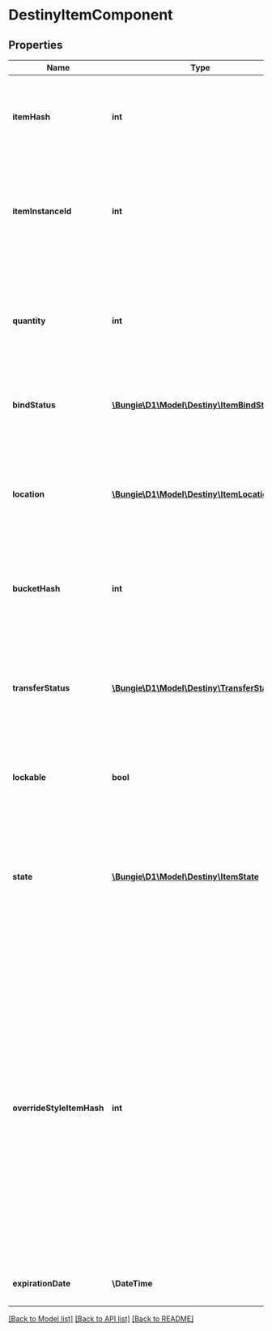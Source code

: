 # DestinyItemComponent

## Properties
Name | Type | Description | Notes
------------ | ------------- | ------------- | -------------
**itemHash** | **int** | The identifier for the item&#39;s definition, which is where most of the useful static information for the item can be found. | [optional] 
**itemInstanceId** | **int** | If the item is instanced, it will have an instance ID. Lack of an instance ID implies that the item has no distinct local qualities aside from stack size. | [optional] 
**quantity** | **int** | The quantity of the item in this stack. Note that Instanced items cannot stack. If an instanced item, this value will always be 1 (as the stack has exactly one item in it) | [optional] 
**bindStatus** | [**\Bungie\D1\Model\Destiny\ItemBindStatus**](ItemBindStatus.md) | If the item is bound to a location, it will be specified in this enum. | [optional] 
**location** | [**\Bungie\D1\Model\Destiny\ItemLocation**](ItemLocation.md) | An easy reference for where the item is located. Redundant if you got the item from an Inventory, but useful when making detail calls on specific items. | [optional] 
**bucketHash** | **int** | The hash identifier for the specific inventory bucket in which the item is located. | [optional] 
**transferStatus** | [**\Bungie\D1\Model\Destiny\TransferStatuses**](TransferStatuses.md) | If there is a known error state that would cause this item to not be transferable, this Flags enum will indicate all of those error states. Otherwise, it will be 0 (CanTransfer). | [optional] 
**lockable** | **bool** | If the item can be locked, this will indicate that state. | [optional] 
**state** | [**\Bungie\D1\Model\Destiny\ItemState**](ItemState.md) | A flags enumeration indicating the transient/custom states of the item that affect how it is rendered: whether it&#39;s tracked or locked for example, or whether it has a masterwork plug inserted. | [optional] 
**overrideStyleItemHash** | **int** | If populated, this is the hash of the item whose icon (and other secondary styles, but *not* the human readable strings) should override whatever icons/styles are on the item being sold.  If you don&#39;t do this, certain items whose styles are being overridden by socketed items - such as the \&quot;Recycle Shader\&quot; item - would show whatever their default icon/style is, and it wouldn&#39;t be pretty or look accurate. | [optional] 
**expirationDate** | **\DateTime** | If the item can expire, this is the date at which it will/did expire. | [optional] 

[[Back to Model list]](../README.md#documentation-for-models) [[Back to API list]](../README.md#documentation-for-api-endpoints) [[Back to README]](../README.md)


